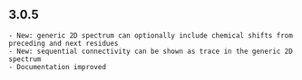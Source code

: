 3.0.5
------

    - New: generic 2D spectrum can optionally include chemical shifts from preceding and next residues
    - New: sequential connectivity can be shown as trace in the generic 2D spectrum
    - Documentation improved

